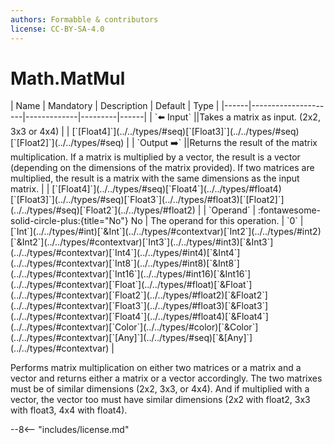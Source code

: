 ```yaml
---
authors: Formabble & contributors
license: CC-BY-SA-4.0
---
```



# Math.MatMul

<div class="sh-parameters" markdown="1">
| Name | Mandatory | Description | Default | Type |
|------|---------------------|-------------|---------|------|
| `⬅️ Input` ||Takes a matrix as input. (2x2, 3x3 or 4x4) | | [`[Float4]`](../../types/#seq)[`[Float3]`](../../types/#seq)[`[Float2]`](../../types/#seq) |
| `Output ➡️` ||Returns the result of the matrix multiplication. If a matrix is multiplied by a vector, the result is a vector (depending on the dimensions of the matrix provided). If two matrices are multiplied, the result is a matrix with the same dimensions as the input matrix. | | [`[Float4]`](../../types/#seq)[`Float4`](../../types/#float4)[`[Float3]`](../../types/#seq)[`Float3`](../../types/#float3)[`[Float2]`](../../types/#seq)[`Float2`](../../types/#float2) |
| `Operand` | :fontawesome-solid-circle-plus:{title="No"} No  | The operand for this operation. | `0` | [`Int`](../../types/#int)[`&Int`](../../types/#contextvar)[`Int2`](../../types/#int2)[`&Int2`](../../types/#contextvar)[`Int3`](../../types/#int3)[`&Int3`](../../types/#contextvar)[`Int4`](../../types/#int4)[`&Int4`](../../types/#contextvar)[`Int8`](../../types/#int8)[`&Int8`](../../types/#contextvar)[`Int16`](../../types/#int16)[`&Int16`](../../types/#contextvar)[`Float`](../../types/#float)[`&Float`](../../types/#contextvar)[`Float2`](../../types/#float2)[`&Float2`](../../types/#contextvar)[`Float3`](../../types/#float3)[`&Float3`](../../types/#contextvar)[`Float4`](../../types/#float4)[`&Float4`](../../types/#contextvar)[`Color`](../../types/#color)[`&Color`](../../types/#contextvar)[`[Any]`](../../types/#seq)[`&[Any]`](../../types/#contextvar) |

</div>

Performs matrix multiplication on either two matrices or a matrix and a vector and returns either a matrix or a vector accordingly. The two matrixes must be of similar dimensions (2x2, 3x3, or 4x4). And if multiplied with a vector, the vector too must have similar dimensions (2x2 with float2, 3x3 with float3, 4x4 with float4).

--8<-- "includes/license.md"

